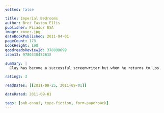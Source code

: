 ```yaml
---
vetted: false

title: Imperial Bedrooms
author: Bret Easton Ellis
publisher: Picador USA
image: cover.jpg
dateBookPublished: 2011-04-01
pageCount: 178
bookHeight: 198
goodreadsReviewId: 378098699
isbn13: 9780330452618

summary: |
  Clay has become a successful screenwriter but when he returns to Los Angeles, to help cast his new movie, he's soon drifting through a long-familiar circle. Blair is now married to Trent, and their parties attract excessive levels of fame and fortune, though for all that Trent is a powerful manager, his baser instincts remain.

rating5: 3

readDates: [[2011-08-25, 2011-09-01]]

dateRated: 2011-09-01

tags: [sub-ennui, type-fiction, form-paperback]
---
```

